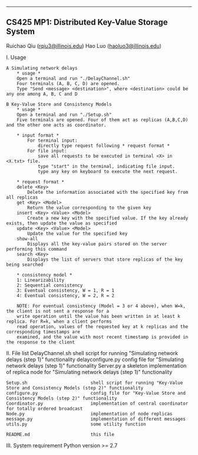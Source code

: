 -------------------------------------------------
 CS425 MP1: Distributed Key-Value Storage System
-------------------------------------------------

Ruichao Qiu (rqiu3@illinois.edu)
Hao Luo		(haoluo3@illinois.edu)

I. Usage 

	A Simulating network delays
		* usage *
		Open a terminal and run "./DelayChannel.sh"
		Four terminals (A, B, C, D) are opened.
		Type "Send <message> <destination>", where <destination> could be any one among A, B, C and D

	B Key-Value Store and Consistency Models
		* usage *
		Open a terminal and run "./Setup.sh"
		Five terminals are opened. Four of them act as replicas (A,B,C,D) and the other one acts as coordinator.
		
		* input format *
			For terminal input:
				directly type request following * request format *
			For file input:
				save all requests to be executed in terminal <X> in <X.txt> file.
				type "start" in the terminal, indicating file input.
				type any key on keyboard to execute the next request.

		* request format *
		delete <Key>
			Delete the information associated with the specified key from all replicas
		get <Key> <Model>
			Return the value corresponding to the given key
		insert <Key> <Value> <Model>
			Create a new key with the specified value. If the key already exists, then update the value as specified
		update <Key> <Value> <Model> 
			Update the value for the specified key
		show-all
			Displays all the key-value pairs stored on the server performing this command
		search <Key>
			Displays the list of servers that store replicas of the key being searched

		* consistency model *
		1: Linearizability
		2: Sequential consistency
		3: Eventual consistency, W = 1, R = 1
		4: Eventual consistency, W = 2, R = 2

		NOTE: For eventual consistency (Model = 3 or 4 above), when W=k, the client is not sent a response for a
		write operation until the value has been written in at least k replica. For R=k, when a client performs
		read operation, values of the requested key at k replicas and the corresponding timestamps are
		examined, and the value with most recent timestamp is provided in the response to the client


II. File list
	DelayChannel.sh 				shell script for running "Simulating network delays (step 1)" functionality
	delayconfigure.py 				config file for "Simulating network delays (step 1)" functionality
	Server.py 						a skeleton implementation of replica node for "Simulating network delays (step 1)" functionality

	Setup.sh 						shell script for running "Key-Value Store and Consistency Models (step 2)" functionality
	configure.py 					config file for "Key-Value Store and Consistency Models (step 2)" functionality
	Coordinator.py 					implementation of central coordinator for totally ordered broadcast
	Node.py 						implementation of node replicas
	message.py 						implementation of different messages
	utils.py 						some utility function

	README.md                       this file


III. System requirement
	Python version >= 2.7
